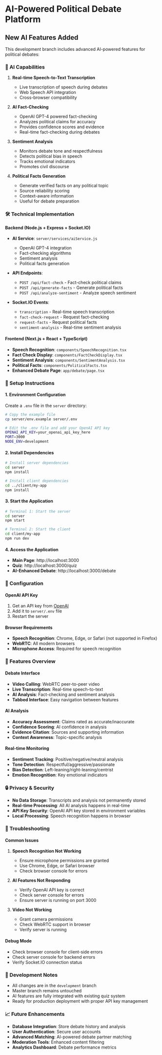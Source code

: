 # AI-Powered Political Debate Platform

## New AI Features Added

This development branch includes advanced AI-powered features for political debates:

### 🤖 AI Capabilities

1. **Real-time Speech-to-Text Transcription**
   - Live transcription of speech during debates
   - Web Speech API integration
   - Cross-browser compatibility

2. **AI Fact-Checking**
   - OpenAI GPT-4 powered fact-checking
   - Analyzes political claims for accuracy
   - Provides confidence scores and evidence
   - Real-time fact-checking during debates

3. **Sentiment Analysis**
   - Monitors debate tone and respectfulness
   - Detects political bias in speech
   - Tracks emotional indicators
   - Promotes civil discourse

4. **Political Facts Generation**
   - Generate verified facts on any political topic
   - Source reliability scoring
   - Context-aware information
   - Useful for debate preparation

### 🛠️ Technical Implementation

#### Backend (Node.js + Express + Socket.IO)
- **AI Service**: `server/services/aiService.js`
  - OpenAI GPT-4 integration
  - Fact-checking algorithms
  - Sentiment analysis
  - Political facts generation

- **API Endpoints**:
  - `POST /api/fact-check` - Fact-check political claims
  - `POST /api/generate-facts` - Generate political facts
  - `POST /api/analyze-sentiment` - Analyze speech sentiment

- **Socket.IO Events**:
  - `transcription` - Real-time speech transcription
  - `fact-check-request` - Request fact-checking
  - `request-facts` - Request political facts
  - `sentiment-analysis` - Real-time sentiment analysis

#### Frontend (Next.js + React + TypeScript)
- **Speech Recognition**: `components/SpeechRecognition.tsx`
- **Fact Check Display**: `components/FactCheckDisplay.tsx`
- **Sentiment Analysis**: `components/SentimentAnalysis.tsx`
- **Political Facts**: `components/PoliticalFacts.tsx`
- **Enhanced Debate Page**: `app/debate/page.tsx`

### 🚀 Setup Instructions

#### 1. Environment Configuration
Create a `.env` file in the `server` directory:
```bash
# Copy the example file
cp server/env.example server/.env

# Edit the .env file and add your OpenAI API key
OPENAI_API_KEY=your_openai_api_key_here
PORT=3000
NODE_ENV=development
```

#### 2. Install Dependencies
```bash
# Install server dependencies
cd server
npm install

# Install client dependencies
cd ../client/my-app
npm install
```

#### 3. Start the Application
```bash
# Terminal 1: Start the server
cd server
npm start

# Terminal 2: Start the client
cd client/my-app
npm run dev
```

#### 4. Access the Application
- **Main Page**: http://localhost:3000
- **Quiz**: http://localhost:3000/quiz
- **AI-Enhanced Debate**: http://localhost:3000/debate

### 🔧 Configuration

#### OpenAI API Key
1. Get an API key from [OpenAI](https://platform.openai.com/api-keys)
2. Add it to `server/.env` file
3. Restart the server

#### Browser Requirements
- **Speech Recognition**: Chrome, Edge, or Safari (not supported in Firefox)
- **WebRTC**: All modern browsers
- **Microphone Access**: Required for speech recognition

### 📱 Features Overview

#### Debate Interface
- **Video Calling**: WebRTC peer-to-peer video
- **Live Transcription**: Real-time speech-to-text
- **AI Analysis**: Fact-checking and sentiment analysis
- **Tabbed Interface**: Easy navigation between features

#### AI Analysis
- **Accuracy Assessment**: Claims rated as accurate/inaccurate
- **Confidence Scoring**: AI confidence in analysis
- **Evidence Citation**: Sources and supporting information
- **Context Awareness**: Topic-specific analysis

#### Real-time Monitoring
- **Sentiment Tracking**: Positive/negative/neutral analysis
- **Tone Detection**: Respectful/aggressive/passionate
- **Bias Detection**: Left-leaning/right-leaning/centrist
- **Emotion Recognition**: Key emotional indicators

### 🔒 Privacy & Security

- **No Data Storage**: Transcripts and analysis not permanently stored
- **Real-time Processing**: All AI analysis happens in real-time
- **API Key Security**: OpenAI API key stored in environment variables
- **Local Processing**: Speech recognition happens in browser

### 🐛 Troubleshooting

#### Common Issues
1. **Speech Recognition Not Working**
   - Ensure microphone permissions are granted
   - Use Chrome, Edge, or Safari browser
   - Check browser console for errors

2. **AI Features Not Responding**
   - Verify OpenAI API key is correct
   - Check server console for errors
   - Ensure server is running on port 3000

3. **Video Not Working**
   - Grant camera permissions
   - Check WebRTC support in browser
   - Verify server is running

#### Debug Mode
- Check browser console for client-side errors
- Check server console for backend errors
- Verify Socket.IO connection status

### 🚧 Development Notes

- All changes are in the `development` branch
- Master branch remains untouched
- AI features are fully integrated with existing quiz system
- Ready for production deployment with proper API key management

### 📈 Future Enhancements

- **Database Integration**: Store debate history and analysis
- **User Authentication**: Secure user accounts
- **Advanced Matching**: AI-powered debate partner matching
- **Moderation Tools**: Enhanced content filtering
- **Analytics Dashboard**: Debate performance metrics
